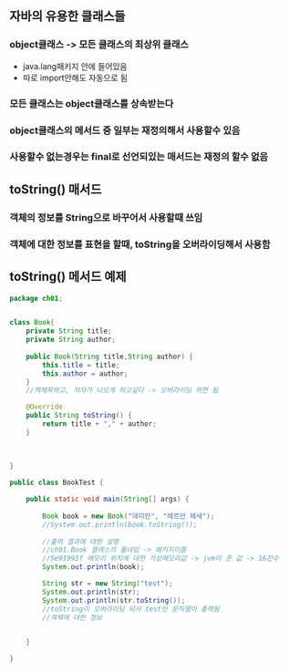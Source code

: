 ## 자바의 유용한 클래스들

### object클래스 -> 모든 클래스의 최상위 클래스
- java.lang패키지 안에 들어있음
- 따로 import안해도 자동으로 됨

### 모든 클래스는 object클래스를 상속받는다
### object클래스의 메서드 중 일부는 재정의해서 사용할수 있음
### 사용할수 없는경우는 final로 선언되있는 매서드는 재정의 할수 없음


## toString() 매서드
### 객체의 정보를 String으로 바꾸어서 사용할때 쓰임
### 객체에 대한 정보를 표현을 할때, toString을 오버라이딩해서 사용함

## toString() 메서드 예제
```java
package ch01;


class Book{
	private String title;
	private String author;
	
	public Book(String title,String author) {
		this.title = title;
		this.author = author;
	}
	//책제목하고, 저자가 나오게 하고싶다 -> 오버라이딩 하면 됨

	@Override
	public String toString() {
		return title + "," + author;
	}
	
	
	
}

public class BookTest {

	public static void main(String[] args) {
		
		Book book = new Book("데미안", "헤르만 헤세");
		//System.out.println(book.toString());
		
		//출력 결과에 대한 설명
		//ch01.Book 클래스의 풀네임 -> 패키지이름
		//5e91993f 메모리 위치에 대한 가상메모리값 -> jvm이 준 값 -> 16진수
		System.out.println(book);

		String str = new String("test");
		System.out.println(str);
		System.out.println(str.toString());
		//toString이 오버라이딩 되서 test인 문자열이 출력됨
		//객체에 대한 정보
		

	}

}
```

